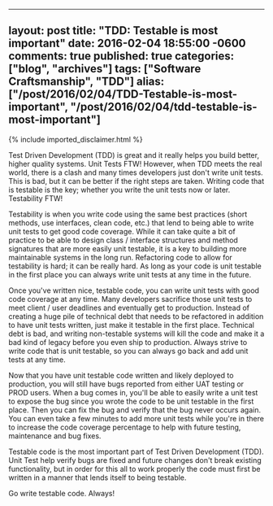   ---
  layout: post
  title: "TDD: Testable is most important"
  date: 2016-02-04 18:55:00 -0600
  comments: true
  published: true
  categories: ["blog", "archives"]
  tags: ["Software Craftsmanship", "TDD"]
  alias: ["/post/2016/02/04/TDD-Testable-is-most-important", "/post/2016/02/04/tdd-testable-is-most-important"]
  ---
<!-- more -->
{% include imported_disclaimer.html %}
<p>Test Driven Development (TDD) is great and it really helps you build better, higher quality systems. Unit Tests FTW! However, when TDD meets the real world, there is a clash and many times developers just don't write unit tests. This is bad, but it can be better if the right steps are taken. Writing code that is testable is the key; whether you write the unit tests now or later. Testability FTW!</p>
<p>Testability is when you write code using the same best practices (short methods, use interfaces, clean code, etc.) that lend to being able to write unit tests to get good code coverage. While it can take quite a bit of practice to be able to design class / interface structures and method signatures that are more easily unit testable, it is a key to building more maintainable systems in the long run. Refactoring code to allow for testability is hard; it can be really hard. As long as your code is unit testable in the first place you can always write unit tests at any time in the future.</p>
<p>Once you've written nice, testable code, you can write unit tests with good code coverage at any time. Many developers sacrifice those unit tests to meet client / user deadlines and eventually get to production. Instead of creating a huge pile of technical debt that needs to be refactored in addition to have unit tests written, just make it testable in the first place. Technical debt is bad, and writing non-testable systems will kill the code and make it a bad kind of legacy before you even ship to production. Always strive to write code that is unit testable, so you can always go back and add unit tests at any time.</p>
<p>Now that you have unit testable code written and likely deployed to production, you will still have bugs reported from either UAT testing or PROD users. When a bug comes in, you'll be able to easily write a unit test to expose the bug since you wrote the code to be unit testable in the first place. Then you can fix the bug and verify that the bug never occurs again. You can even take a few minutes to add more unit tests while you're in there to increase the code coverage percentage to help with future testing, maintenance and bug fixes.</p>
<p>Testable code is the most important part of Test Driven Development (TDD). Unit Test help verify bugs are fixed and future changes don't break existing functionality, but in order for this all to work properly the code must first be written in a manner that lends itself to being testable.</p>
<p>Go write testable code. Always!</p>
